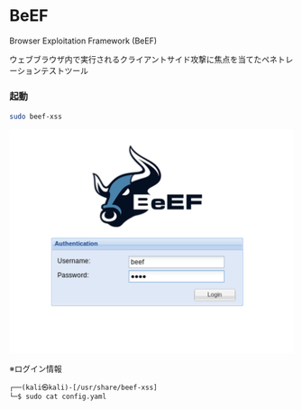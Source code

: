 # BeEF

Browser Exploitation Framework (BeEF)

ウェブブラウザ内で実行されるクライアントサイド攻撃に焦点を当てたペネトレーションテストツール

### 起動

```bash
sudo beef-xss
```

![image-20230104145648208](img/BeEF/image-20230104145648208.png)

※ログイン情報

```
┌──(kali㉿kali)-[/usr/share/beef-xss]
└─$ sudo cat config.yaml 
```

